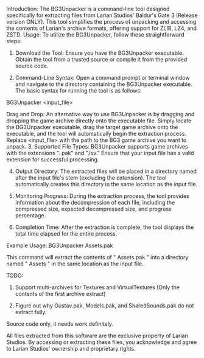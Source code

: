 Introduction: 
The BG3Unpacker is a command-line tool designed specifically for extracting files from Larian Studios' Baldur's Gate 3 (Release version ONLY). This tool simplifies the process of unpacking and accessing the contents of Larian's archive formats, offering support for ZLIB, LZ4, and ZSTD.
Usage: To utilize the BG3Unpacker, follow these straightforward steps:
1.	Download the Tool: Ensure you have the BG3Unpacker executable. Obtain the tool from a trusted source or compile it from the provided source code.
   
3.	Command-Line Syntax: Open a command prompt or terminal window and navigate to the directory containing the BG3Unpacker executable. The basic syntax for running the tool is as follows:
   
BG3Unpacker <input_file>

Drag and Drop:
An alternative way to use BG3Unpacker is by dragging and dropping the game archive directly onto the executable file. Simply locate the BG3Unpacker executable, drag the target game archive onto the executable, and the tool will automatically begin the extraction process.
Replace <input_file> with the path to the BG3 game archive you want to unpack.
3.	Supported File Types: BG3Unpacker supports game archives with the extensions “. pak" and ".lsv." Ensure that your input file has a valid extension for successful processing.

4.	Output Directory: The extracted files will be placed in a directory named after the input file's stem (excluding the extension). The tool automatically creates this directory in the same location as the input file.
   
6.	Monitoring Progress: During the extraction process, the tool provides information about the decompression of each file, including the compressed size, expected decompressed size, and progress percentage.
   
8.	Completion Time: After the extraction is complete, the tool displays the total time elapsed for the entire process.
   

Example Usage:
BG3Unpacker Assets.pak

This command will extract the contents of " Assets.pak " into a directory named " Assets " in the same location as the input file.

TODO:
1.	Support multi-archives for Textures and VirtualTextures (Only the contents of the first archive extract)
   
3.	Figure out why Gustav.pak, Models.pak, and SharedSounds.pak do not extract fully.

Source code only, it needs work definitely.



All files extracted from this software are the exclusive property of Larian Studios.
By accessing or extracting these files, you acknowledge and agree to Larian Studios' ownership and proprietary rights.
